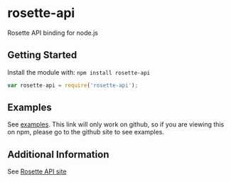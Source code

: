 # rosette-api

Rosette API binding for node.js

## Getting Started
Install the module with: `npm install rosette-api`

```javascript
var rosette-api = require('rosette-api');
```

## Examples
See [examples](../examples). This link will only work on github, so if you are viewing this on npm, please go to the github site to see examples.

## Additional Information
See [Rosette API site](https://developer.rosette.com/)